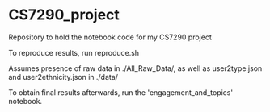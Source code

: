 # CS7290_project
Repository to hold the notebook code for my CS7290 project

To reproduce results, run reproduce.sh

Assumes presence of raw data in ./All_Raw_Data/, as well as user2type.json and user2ethnicity.json in ./data/

To obtain final results afterwards, run the 'engagement_and_topics' notebook.
